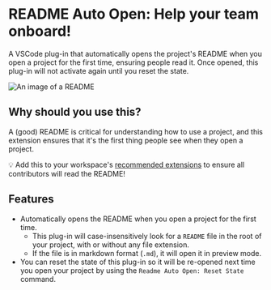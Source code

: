 # README Auto Open: Help your team onboard!

A VSCode plug-in that automatically opens the project's README when you open a project for the first time, ensuring people read it. Once opened, this plug-in will not activate again until you reset the state.

![An image of a README](https://media.githubusercontent.com/media/sander1095/vscode-readme-auto-open/main/resources/readme-dark.png)

## Why should you use this?
A (good) README is critical for understanding how to use a project, and this extension ensures that it's the first thing people see when they open a project.

💡 Add this to your workspace's [recommended extensions](https://code.visualstudio.com/docs/editor/extension-marketplace#_workspace-recommended-extensions) to ensure all contributors will read the README!

## Features

- Automatically opens the README when you open a project for the first time.
  - This plug-in will case-insensitively look for a `README` file in the root of your project, with or without any file extension.
  - If the file is in markdown format (`.md`), it will open it in preview mode.
- You can reset the state of this plug-in so it will be re-opened next time you open your project by using the `Readme Auto Open: Reset State` command.
